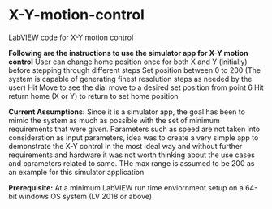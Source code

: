 # X-Y-motion-control
LabVIEW code for X-Y motion control

**Following are the instructions to use the simulator app for X-Y motion control**
User can change home position once for both X and Y (initially) before stepping through different steps
Set position between 0 to 200 (The system is capable of generating finest resolution steps as needed by the user)
Hit Move to see the dial move to a desired set position from point 6
Hit return home (X or Y) to return to set home position

**Current Assumptions:**
Since it is a simulator app, the goal has been to mimic the system as much as possible with the set of minimum requirements that were given. 
Parameters such as speed are not taken into consideration as input parameters, idea was to create a very simple app to demonstrate the X-Y control in the most ideal way and without further requirements and hardware it was not worth thinking about the use cases and parameters related to same. 
THe max range is assumed to be 200 as an example for this simulator application

**Prerequisite:**
At a minimum LabVIEW run time enviornment setup on a 64-bit windows OS system (LV 2018 or above)
